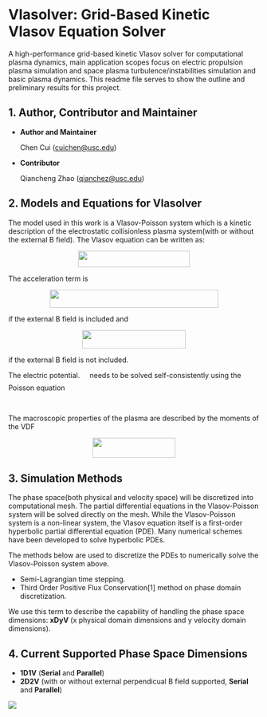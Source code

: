 # **Vlasolver: Grid-Based Kinetic Vlasov Equation Solver**

A high-performance grid-based kinetic Vlasov solver for computational plasma dynamics, main application scopes focus on electric propulsion plasma simulation and space plasma turbulence/instabilities simulation and basic plasma dynamics. This readme file serves to show the outline and preliminary results for this project.

## 1. **Author, Contributor and Maintainer**
* **Author and Maintainer**
          
    Chen Cui (cuichen@usc.edu)

* **Contributor**  
    
    Qiancheng Zhao (qianchez@usc.edu)

## 2. **Models and Equations for Vlasolver**
The model used in this work is a Vlasov-Poisson system which is a kinetic description of the electrostatic collisionless plasma system(with or without the external B field). The Vlasov equation can be written as:
<p align="center"><img src="https://rawgit.com/ChenCuiPlasma/Vlasolver_Flyer/master/svgs/e71a173cc8644e32041f22b26ed65be0.svg?invert_in_darkmode" align=middle width=223.32420000000002pt height=33.769394999999996pt/></p>
The acceleration term  is
<p align="center"><img src="https://rawgit.com/ChenCuiPlasma/Vlasolver_Flyer/master/svgs/4e9c9dc1fcd13167b1b06e538ca9b266.svg?invert_in_darkmode" align=middle width=337.81604999999996pt height=36.0987pt/></p>
if the external B field is included and
<p align="center"><img src="https://rawgit.com/ChenCuiPlasma/Vlasolver_Flyer/master/svgs/cafed958a96d9b7c88fef7f83b5c1283.svg?invert_in_darkmode" align=middle width=207.52875pt height=36.0987pt/></p>
if the external B field is not included.

The  electric potential. <img src="https://rawgit.com/ChenCuiPlasma/Vlasolver_Flyer/master/svgs/5e16cba094787c1a10e568c61c63a5fe.svg?invert_in_darkmode" align=middle width=11.827860000000003pt height=22.381919999999983pt/> needs to be solved self-consistently  using the Poisson equation
<p align="center"><img src="https://rawgit.com/ChenCuiPlasma/Vlasolver_Flyer/master/svgs/e4c23b7c5a4401a89f04a5c6cc37dcff.svg?invert_in_darkmode" align=middle width=201.59535pt height=16.376943pt/></p> 
The macroscopic properties of the plasma are described  by the moments  of the VDF
<p align="center"><img src="https://rawgit.com/ChenCuiPlasma/Vlasolver_Flyer/master/svgs/43a1813b0415fff8bef1223496e3815b.svg?invert_in_darkmode" align=middle width=165.8844pt height=39.588615pt/></p>

## 3. **Simulation Methods**
The phase space(both physical and velocity space) will be discretized into computational mesh. The partial differential equations in the Vlasov-Poisson system will be solved directly on the mesh. While the Vlasov-Poisson system  is a non-linear system, the Vlasov equation itself is a first-order hyperbolic partial differential equation (PDE).  Many numerical schemes have been developed to  solve hyperbolic PDEs.

The methods below are used to discretize the PDEs to numerically solve the Vlasov-Poisson system above.

* Semi-Lagrangian time stepping.
* Third Order Positive Flux Conservation[1] method on phase domain discretization. 

We use this term to describe the capability of handling the phase space dimensions: **xDyV** (x physical domain dimensions and y velocity domain dimensions). 

## 4. **Current Supported Phase Space Dimensions**

* **1D1V** (**Serial** and **Parallel**)
* **2D2V** (with or without external perpendicual B field supported, **Serial** and **Parallel**) 

![](./Miscellenous/pics/scheme/schematic_vlasov.png)